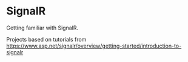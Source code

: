 # SignalR
Getting familiar with SignalR. 

Projects based on tutorials from https://www.asp.net/signalr/overview/getting-started/introduction-to-signalr
